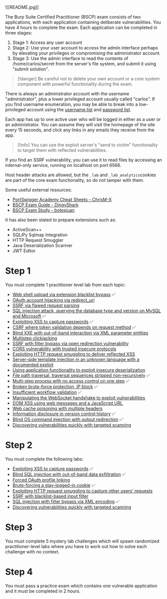 ![[README.jpg]]

The Burp Suite Certified Practitioner (BSCP) exam consists of two applications, with each application containing deliberate vulnerabilities. You have 4 hours to complete the exam. Each application can be completed in three stages:

1. Stage 1: Access any user account
2. Stage 2: Use your user account to access the admin interface perhaps by elevating your privileges or compromising the administrator account.
3. Stage 3: Use the admin interface to read the contents of /home/carlos/secret from the server's file system, and submit it using "submit solution".

>[!danger]
>Be careful not to delete your own account or a core system component with powerful functionality during the exam.

There is always an administrator account with the username "administrator", plus a lower privileged account usually called "carlos". If you find username enumeration, you may be able to break into a low-privileged account using the [username list](https://portswigger.net/web-security/authentication/auth-lab-usernames) and [password list](https://portswigger.net/web-security/authentication/auth-lab-passwords).

Each app has up to one active user who will be logged in either as a user or an administrator. You can assume they will visit the homepage of the site every 15 seconds, and click any links in any emails they receive from the app. 

>[!info]
>You can use the exploit server's "send to victim" functionality to target them with reflected vulnerabilities.

If you find an SSRF vulnerability, you can use it to read files by accessing an internal-only service, running on localhost on port 6566. 

Host header attacks are allowed, but the `_lab` and `_lab_analytics`cookies are part of the core exam functionality, so do not tamper with them. 

Some useful external resources:

- [PortSwigger Academy Cheat Sheets - ChrisM-X](https://github.com/ChrisM-X/PortSwigger-Academy-CheatSheets)
- [BSCP Exam Guide - DingyShark](https://github.com/DingyShark/BurpSuiteCertifiedPractitioner)
- [BSCP Exam Study - botesjuan](https://github.com/botesjuan/Burp-Suite-Certified-Practitioner-Exam-Study/blob/main/README.md)

It has also been stated to prepare extensions such as:

- ActiveScan++
- SQLiPy Sqlmap Integration
- HTTP Request Smuggler
- Java Deserialization Scanner
- JWT Editor
# Step 1

You must complete 1 practitioner level lab from each topic:

- [Web shell upload via extension blacklist bypass](https://portswigger.net/web-security/file-upload/lab-file-upload-web-shell-upload-via-extension-blacklist-bypass) ✅
- [OAuth account hijacking via redirect_uri](https://portswigger.net/web-security/oauth/lab-oauth-account-hijacking-via-redirect-uri)
- [SSRF via flawed request parsing](https://portswigger.net/web-security/host-header/exploiting/lab-host-header-ssrf-via-flawed-request-parsing)
- [SQL injection attack, querying the database type and version on MySQL and Microsoft](https://portswigger.net/web-security/sql-injection/examining-the-database/lab-querying-database-version-mysql-microsoft) ✅
- [Exploiting XSS to capture passwords](https://portswigger.net/web-security/cross-site-scripting/exploiting/lab-capturing-passwords) ✅
- [CSRF where token validation depends on request method](https://portswigger.net/web-security/csrf/bypassing-token-validation/lab-token-validation-depends-on-request-method) ✅
- [Blind XXE with out-of-band interaction via XML parameter entities](https://portswigger.net/web-security/xxe/blind/lab-xxe-with-out-of-band-interaction-using-parameter-entities)
- [Multistep clickjacking](https://portswigger.net/web-security/clickjacking/lab-multistep)
- [SSRF with filter bypass via open redirection vulnerability](https://portswigger.net/web-security/ssrf/lab-ssrf-filter-bypass-via-open-redirection)
- [CORS vulnerability with trusted insecure protocols](https://portswigger.net/web-security/cors/lab-breaking-https-attack)
- [Exploiting HTTP request smuggling to deliver reflected XSS](https://portswigger.net/web-security/request-smuggling/exploiting/lab-deliver-reflected-xss)
- [Server-side template injection in an unknown language with a documented exploit](https://portswigger.net/web-security/server-side-template-injection/exploiting/lab-server-side-template-injection-in-an-unknown-language-with-a-documented-exploit)
- [Using application functionality to exploit insecure deserialization](https://portswigger.net/web-security/deserialization/exploiting/lab-deserialization-using-application-functionality-to-exploit-insecure-deserialization)
- [File path traversal, traversal sequences stripped non-recursively](https://portswigger.net/web-security/file-path-traversal/lab-sequences-stripped-non-recursively) ✅
- [Multi-step process with no access control on one step](https://portswigger.net/web-security/access-control/lab-multi-step-process-with-no-access-control-on-one-step) ✅
- [Broken brute-force protection, IP block](https://portswigger.net/web-security/authentication/password-based/lab-broken-bruteforce-protection-ip-block) ✅
- [Insufficient workflow validation](https://portswigger.net/web-security/logic-flaws/examples/lab-logic-flaws-insufficient-workflow-validation) ✅
- [Manipulating the WebSocket handshake to exploit vulnerabilities](https://portswigger.net/web-security/websockets/lab-manipulating-handshake-to-exploit-vulnerabilities)
- [DOM XSS using web messages and a JavaScript URL](https://portswigger.net/web-security/dom-based/controlling-the-web-message-source/lab-dom-xss-using-web-messages-and-a-javascript-url)
- [Web cache poisoning with multiple headers](https://portswigger.net/web-security/web-cache-poisoning/exploiting-design-flaws/lab-web-cache-poisoning-with-multiple-headers)
- [Information disclosure in version control history](https://portswigger.net/web-security/information-disclosure/exploiting/lab-infoleak-in-version-control-history) ✅
- [Blind OS command injection with output redirection](https://portswigger.net/web-security/os-command-injection/lab-blind-output-redirection) ✅
- [Discovering vulnerabilities quickly with targeted scanning](https://portswigger.net/web-security/essential-skills/using-burp-scanner-during-manual-testing/lab-discovering-vulnerabilities-quickly-with-targeted-scanning)
# Step 2

You must complete the following labs:

- [Exploiting XSS to capture passwords](https://portswigger.net/web-security/cross-site-scripting/exploiting/lab-capturing-passwords) ✅
- [Blind SQL injection with out-of-band data exfiltration](https://portswigger.net/web-security/sql-injection/blind/lab-out-of-band-data-exfiltration) ✅
- [Forced OAuth profile linking]()
- [Brute-forcing a stay-logged-in cookie](https://portswigger.net/web-security/authentication/other-mechanisms/lab-brute-forcing-a-stay-logged-in-cookie) ✅
- [Exploiting HTTP request smuggling to capture other users' requests]()
- [SSRF with blacklist-based input filter]()
- [SQL injection with filter bypass via XML encoding](https://portswigger.net/web-security/sql-injection/lab-sql-injection-with-filter-bypass-via-xml-encoding) ✅
- [Discovering vulnerabilities quickly with targeted scanning]()
# Step 3

You must complete 5 mystery lab challenges which will spawn randomized practitioner-level labs where you have to work out how to solve each challenge with no context.
# Step 4

You must pass a practice exam which contains one vulnerable application and it must be completed in 2 hours.